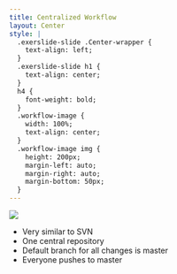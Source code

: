 ```yaml
---
title: Centralized Workflow
layout: Center
style: |
  .exerslide-slide .Center-wrapper {
    text-align: left;
  }
  .exerslide-slide h1 {
    text-align: center;
  }
  h4 {
    font-weight: bold;
  }
  .workflow-image {
    width: 100%;
    text-align: center;
  }
  .workflow-image img {
    height: 200px;
    margin-left: auto;
    margin-right: auto;
    margin-bottom: 50px;
  }
---
```

<div class="workflow-image">
<img src="https://www.atlassian.com/dam/jcr:59fe7131-1ffa-4a58-bcbe-eaecb1bf3ebb/05.svg" />
</div>

- Very similar to SVN
- One central repository
- Default branch for all changes is master
- Everyone pushes to master
